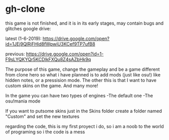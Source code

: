 # gh-clone
this game is not finished, and it is in its early stages, may contain bugs and glitches
google drive: 

latest (1-6-2019): https://drive.google.com/open?id=1JEj9QlRjFHld8fWpwiU3KCef9TP7ufB8

previous: https://drive.google.com/open?id=1-F9sLYQKYQr5KCDlkFXQu8Z4sAZbHk9q

The purpose of this game, change the gameplay and be a game different from clone hero
so what i have planned is to add mods (just like osu!) like hidden notes, or a pressision mode.
The other this is that I want to have custom skins on the game. And many more!

In the game you can have two types of engines
-The default one
-The osu!mania mode

If you want to putsome skins just in the Skins folder create a folder named "Custom" and set the new textures

regarding the code, this is my first proyect i do, so i am a noob to the world of programing so i the code is a mess
